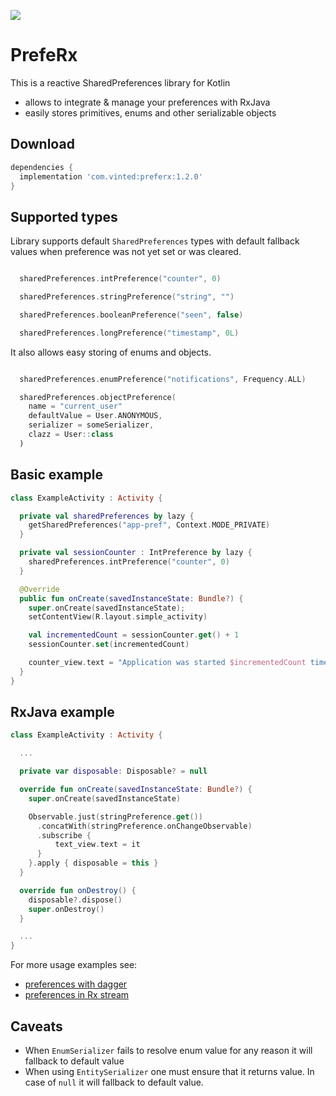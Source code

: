 [![](https://jitpack.io/v/com.vinted/preferx.svg)](https://jitpack.io/#com.vinted/preferx)

# PrefeRx

This is a reactive SharedPreferences library for Kotlin

 - allows to integrate & manage your preferences with RxJava
 - easily stores primitives, enums and other serializable objects

Download
--------

```groovy
dependencies {
  implementation 'com.vinted:preferx:1.2.0'
}
```

Supported types
--------
Library supports default `SharedPreferences` types with default fallback values when preference was not yet set or was cleared.


```kotlin

  sharedPreferences.intPreference("counter", 0)

  sharedPreferences.stringPreference("string", "")

  sharedPreferences.booleanPreference("seen", false)

  sharedPreferences.longPreference("timestamp", 0L)

```

It also allows easy storing of enums and objects.

```kotlin

  sharedPreferences.enumPreference("notifications", Frequency.ALL)

  sharedPreferences.objectPreference(
    name = "current_user"
    defaultValue = User.ANONYMOUS,
    serializer = someSerializer,
    clazz = User::class
  )
```

Basic example
--------

```kotlin
class ExampleActivity : Activity {

  private val sharedPreferences by lazy {
    getSharedPreferences("app-pref", Context.MODE_PRIVATE)
  }

  private val sessionCounter : IntPreference by lazy {
    sharedPreferences.intPreference("counter", 0)
  }

  @Override
  public fun onCreate(savedInstanceState: Bundle?) {
    super.onCreate(savedInstanceState);
    setContentView(R.layout.simple_activity)

    val incrementedCount = sessionCounter.get() + 1
    sessionCounter.set(incrementedCount)

    counter_view.text = "Application was started $incrementedCount times"
  }
}
```

RxJava example
--------

```kotlin
class ExampleActivity : Activity {

  ...

  private var disposable: Disposable? = null

  override fun onCreate(savedInstanceState: Bundle?) {
    super.onCreate(savedInstanceState)

    Observable.just(stringPreference.get())
      .concatWith(stringPreference.onChangeObservable)
      .subscribe {
          text_view.text = it
      }
    }.apply { disposable = this }
  }

  override fun onDestroy() {
    disposable?.dispose()
    super.onDestroy()
  }

  ...
}
```

For more usage examples see:
 - [preferences with dagger](app/src/main/kotlin/com/vinted/preferx/examples/DaggerActivityExample.kt)
 - [preferences in Rx stream](app/src/main/kotlin/com/vinted/preferx/examples/RxActivityExample.kt)


Caveats
--------

 - When `EnumSerializer` fails to resolve enum value for any reason it will fallback to default value
 - When using `EntitySerializer` one must ensure that it returns value. In case of `null` it will fallback to default value.
